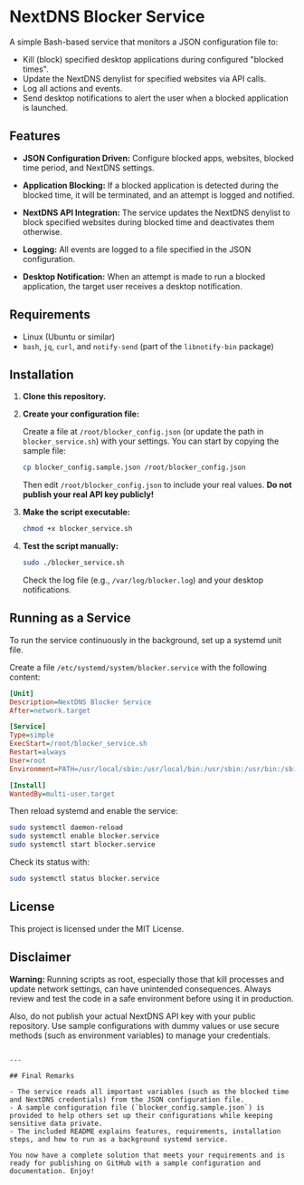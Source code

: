 # NextDNS Blocker Service

A simple Bash-based service that monitors a JSON configuration file to:
- Kill (block) specified desktop applications during configured "blocked times".
- Update the NextDNS denylist for specified websites via API calls.
- Log all actions and events.
- Send desktop notifications to alert the user when a blocked application is launched.

## Features

- **JSON Configuration Driven:**
  Configure blocked apps, websites, blocked time period, and NextDNS settings.

- **Application Blocking:**
  If a blocked application is detected during the blocked time, it will be terminated, and an attempt is logged and notified.

- **NextDNS API Integration:**
  The service updates the NextDNS denylist to block specified websites during blocked time and deactivates them otherwise.

- **Logging:**
  All events are logged to a file specified in the JSON configuration.

- **Desktop Notification:**
  When an attempt is made to run a blocked application, the target user receives a desktop notification.

## Requirements

- Linux (Ubuntu or similar)
- `bash`, `jq`, `curl`, and `notify-send` (part of the `libnotify-bin` package)

## Installation

1. **Clone this repository.**

2. **Create your configuration file:**

   Create a file at `/root/blocker_config.json` (or update the path in `blocker_service.sh`) with your settings. You can start by copying the sample file:

   ```bash
   cp blocker_config.sample.json /root/blocker_config.json
   ```

   Then edit `/root/blocker_config.json` to include your real values. **Do not publish your real API key publicly!**

3. **Make the script executable:**

   ```bash
   chmod +x blocker_service.sh
   ```

4. **Test the script manually:**

   ```bash
   sudo ./blocker_service.sh
   ```

   Check the log file (e.g., `/var/log/blocker.log`) and your desktop notifications.

## Running as a Service

To run the service continuously in the background, set up a systemd unit file.

Create a file `/etc/systemd/system/blocker.service` with the following content:

```ini
[Unit]
Description=NextDNS Blocker Service
After=network.target

[Service]
Type=simple
ExecStart=/root/blocker_service.sh
Restart=always
User=root
Environment=PATH=/usr/local/sbin:/usr/local/bin:/usr/sbin:/usr/bin:/sbin:/bin

[Install]
WantedBy=multi-user.target
```

Then reload systemd and enable the service:

```bash
sudo systemctl daemon-reload
sudo systemctl enable blocker.service
sudo systemctl start blocker.service
```

Check its status with:

```bash
sudo systemctl status blocker.service
```

## License

This project is licensed under the MIT License.

## Disclaimer

**Warning:** Running scripts as root, especially those that kill processes and update network settings, can have unintended consequences. Always review and test the code in a safe environment before using it in production.

Also, do not publish your actual NextDNS API key with your public repository. Use sample configurations with dummy values or use secure methods (such as environment variables) to manage your credentials.
```

---

## Final Remarks

- The service reads all important variables (such as the blocked time and NextDNS credentials) from the JSON configuration file.
- A sample configuration file (`blocker_config.sample.json`) is provided to help others set up their configurations while keeping sensitive data private.
- The included README explains features, requirements, installation steps, and how to run as a background systemd service.

You now have a complete solution that meets your requirements and is ready for publishing on GitHub with a sample configuration and documentation. Enjoy!

